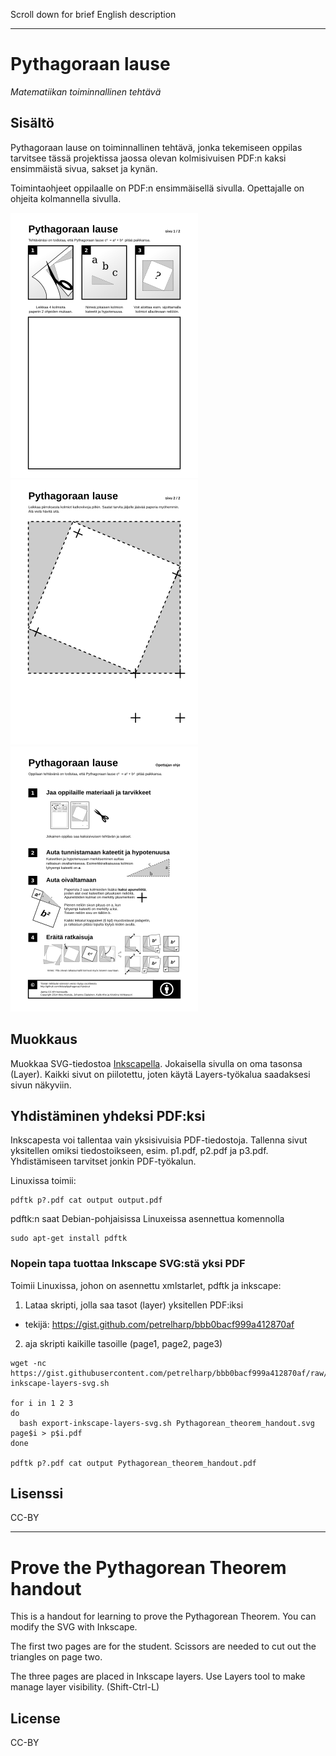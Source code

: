 Scroll down for brief English description

- - -

# Pythagoraan lause

*Matematiikan toiminnallinen tehtävä*

## Sisältö

Pythagoraan lause on toiminnallinen tehtävä, jonka tekemiseen oppilas tarvitsee tässä projektissa jaossa olevan kolmisivuisen PDF:n kaksi ensimmäistä sivua, sakset ja kynän.

Toimintaohjeet oppilaalle on PDF:n ensimmäisellä sivulla. Opettajalle on ohjeita kolmannella sivulla.

![page 1](png/p1.png) 
![page 2](png/p2.png) 
![page 3](png/p3.png) 

## Muokkaus

Muokkaa SVG-tiedostoa [Inkscapella](http://www.inkscape.org). Jokaisella sivulla on oma tasonsa (Layer). Kaikki sivut on piilotettu, joten käytä Layers-työkalua saadaksesi sivun näkyviin.

## Yhdistäminen yhdeksi PDF:ksi

Inkscapesta voi tallentaa vain yksisivuisia PDF-tiedostoja. Tallenna sivut yksitellen omiksi tiedostoikseen, esim. p1.pdf, p2.pdf ja p3.pdf. Yhdistämiseen tarvitset jonkin PDF-työkalun.

Linuxissa toimii:

```
pdftk p?.pdf cat output output.pdf
```

pdftk:n saat Debian-pohjaisissa Linuxeissa asennettua komennolla
```
sudo apt-get install pdftk
```

### Nopein tapa tuottaa Inkscape SVG:stä yksi PDF

Toimii Linuxissa, johon on asennettu xmlstarlet, pdftk ja inkscape:

1. Lataa skripti, jolla saa tasot (layer) yksitellen PDF:iksi
- tekijä: https://gist.github.com/petrelharp/bbb0bacf999a412870af
2. aja skripti kaikille tasoille (page1, page2, page3)

```
wget -nc https://gist.githubusercontent.com/petrelharp/bbb0bacf999a412870af/raw/77b0a9f4c2a71733d1d750a61d5d15f4be596cb3/export-inkscape-layers-svg.sh

for i in 1 2 3
do
  bash export-inkscape-layers-svg.sh Pythagorean_theorem_handout.svg page$i > p$i.pdf
done

pdftk p?.pdf cat output Pythagorean_theorem_handout.pdf
```

## Lisenssi

CC-BY

- - -

# Prove the Pythagorean Theorem handout

This is a handout for learning to prove the Pythagorean Theorem. You can modify the SVG with Inkscape.

The first two pages are for the student. Scissors are needed to cut out the triangles on page two. 

The three pages are placed in Inkscape layers. Use Layers tool to make manage layer visibility. (Shift-Ctrl-L)

## License

CC-BY
